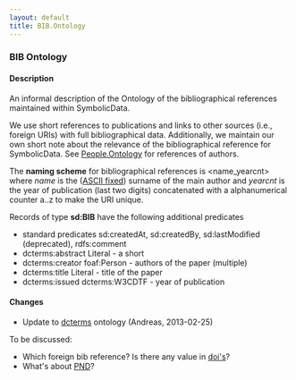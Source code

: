 ```yaml
---
layout: default
title: BIB.Ontology
---
```


### BIB Ontology

#### Description

An informal description of the Ontology of the bibliographical references maintained within SymbolicData.

We use short references to publications and links to other sources (i.e., foreign URIs) with full bibliographical data. Additionally, we maintain our own short note about the relevance of the bibliographical reference for SymbolicData. See [People.Ontology](People.Ontology "wikilink") for references of authors.

The **naming scheme** for bibliographical references is <name_yearcnt> where *name* is the ([ASCII fixed](Naming "wikilink")) surname of the main author and *yearcnt* is the year of publication (last two digits) concatenated with a alphanumerical counter a..z to make the URI unique.

Records of type **sd:BIB** have the following additional predicates

-   standard predicates sd:createdAt, sd:createdBy, sd:lastModified (deprecated), rdfs:comment
-   dcterms:abstract Literal - a short
-   dcterms:creator foaf:Person - authors of the paper (multiple)
-   dcterms:title Literal - title of the paper
-   dcterms:issued dcterms:W3CDTF - year of publication

#### Changes

-   Update to [dcterms](http://dublincore.org/documents/dcmi-terms) ontology (Andreas, 2013-02-25)

To be discussed:

-   Which foreign bib reference? Is there any value in [doi's](http://www.doi.org)?
-   What's about [PND](http://de.wikipedia.org/wiki/Personennamendatei)?

